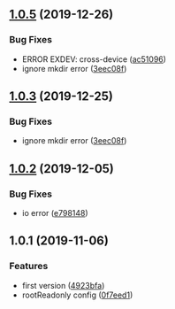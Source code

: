 ## [1.0.5](https://github.com/somewind/express-web-file-store/compare/v1.0.2...v1.0.5) (2019-12-26)


### Bug Fixes

* ERROR EXDEV: cross-device ([ac51096](https://github.com/somewind/express-web-file-store/commit/ac51096))
* ignore mkdir error ([3eec08f](https://github.com/somewind/express-web-file-store/commit/3eec08f))



## [1.0.3](https://github.com/somewind/express-web-file-store/compare/v1.0.2...v1.0.3) (2019-12-25)


### Bug Fixes

* ignore mkdir error ([3eec08f](https://github.com/somewind/express-web-file-store/commit/3eec08f))



## [1.0.2](https://github.com/somewind/express-web-file-store/compare/v1.0.1...v1.0.2) (2019-12-05)


### Bug Fixes

* io error ([e798148](https://github.com/somewind/express-web-file-store/commit/e798148))



## 1.0.1 (2019-11-06)


### Features

* first version ([4923bfa](https://github.com/somewind/express-web-file-store/commit/4923bfa))
* rootReadonly config ([0f7eed1](https://github.com/somewind/express-web-file-store/commit/0f7eed1))



